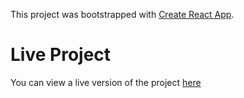 This project was bootstrapped with [Create React App](https://github.com/facebook/create-react-app).

# Live Project

You can view a live version of the project [here](https://minimal-todo01.netlify.app)
